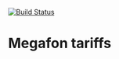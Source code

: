 [![Build Status](https://travis-ci.org/bertRC/megafon.svg?branch=master)](https://travis-ci.org/bertRC/megafon)

# Megafon tariffs
